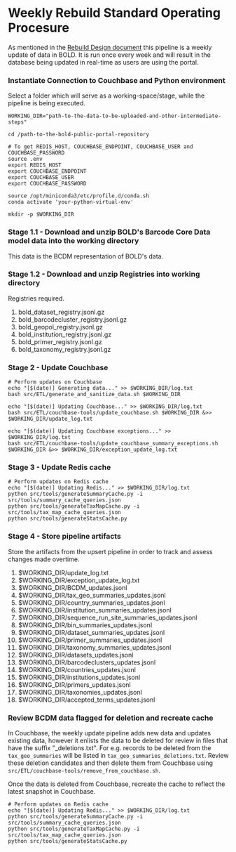 # Weekly Rebuild Standard Operating Procesure

As mentioned in the [Rebuild Design document](REBUILD_DESIGN.md) this pipeline is a weekly update of data in BOLD.
It is run once every week and will result in the database being updated in real-time as users are using the portal.

### Instantiate Connection to Couchbase and Python environment
Select a folder which will serve as a working-space/stage, while the pipeline is being executed.
```
WORKING_DIR="path-to-the-data-to-be-uploaded-and-other-intermediate-steps"

cd /path-to-the-bold-public-portal-repository

# To get REDIS_HOST, COUCHBASE_ENDPOINT, COUCHBASE_USER and COUCHBASE_PASSWORD
source .env
export REDIS_HOST
export COUCHBASE_ENDPOINT
export COUCHBASE_USER
export COUCHBASE_PASSWORD

source /opt/miniconda3/etc/profile.d/conda.sh
conda activate 'your-python-virtual-env'

mkdir -p $WORKING_DIR

```

### Stage 1.1 - Download and unzip BOLD's Barcode Core Data model data into the working directory
This data is the BCDM representation of BOLD's data.

### Stage 1.2 - Download and unzip Registries into working directory
Registries required.

1. bold_dataset_registry.jsonl.gz
2. bold_barcodecluster_registry.jsonl.gz
3. bold_geopol_registry.jsonl.gz
4. bold_institution_registry.jsonl.gz
5. bold_primer_registry.jsonl.gz
6. bold_taxonomy_registry.jsonl.gz


### Stage 2 - Update Couchbase
```
# Perform updates on Couchbase
echo "[$(date)] Generating data..." >> $WORKING_DIR/log.txt
bash src/ETL/generate_and_sanitize_data.sh $WORKING_DIR

echo "[$(date)] Updating Couchbase..." >> $WORKING_DIR/log.txt
bash src/ETL/couchbase-tools/update_couchbase.sh $WORKING_DIR &>> $WORKING_DIR/update_log.txt

echo "[$(date)] Updating Couchbase exceptions..." >> $WORKING_DIR/log.txt
bash src/ETL/couchbase-tools/update_couchbase_summary_exceptions.sh $WORKING_DIR &>> $WORKING_DIR/exception_update_log.txt
```

### Stage 3 - Update Redis cache
```
# Perform updates on Redis cache
echo "[$(date)] Updating Redis..." >> $WORKING_DIR/log.txt
python src/tools/generateSummaryCache.py -i src/tools/summary_cache_queries.json
python src/tools/generateTaxMapCache.py -i src/tools/tax_map_cache_queries.json
python src/tools/generateStatsCache.py
```

### Stage 4 - Store pipeline artifacts
Store the artifacts from the upsert pipeline in order to track and assess changes made overtime.

1. $WORKING_DIR/update_log.txt
2. $WORKING_DIR/exception_update_log.txt
3. $WORKING_DIR/BCDM_updates.jsonl
4. $WORKING_DIR/tax_geo_summaries_updates.jsonl
5. $WORKING_DIR/country_summaries_updates.jsonl
6. $WORKING_DIR/institution_summaries_updates.jsonl
7. $WORKING_DIR/sequence_run_site_summaries_updates.jsonl
8. $WORKING_DIR/bin_summaries_updates.jsonl
9. $WORKING_DIR/dataset_summaries_updates.jsonl
10. $WORKING_DIR/primer_summaries_updates.jsonl
11. $WORKING_DIR/taxonomy_summaries_updates.jsonl
12. $WORKING_DIR/datasets_updates.jsonl
13. $WORKING_DIR/barcodeclusters_updates.jsonl
14. $WORKING_DIR/countries_updates.jsonl
15. $WORKING_DIR/institutions_updates.jsonl
16. $WORKING_DIR/primers_updates.jsonl
17. $WORKING_DIR/taxonomies_updates.jsonl
18. $WORKING_DIR/accepted_terms_updates.jsonl


### Review BCDM data flagged for deletion and recreate cache
In Couchbase, the weekly update pipeline adds new data and updates existing data, however it enlists the data to be deleted for review in files that have the suffix "_deletions.txt". For e.g. records to be deleted from the `tax_geo_summaries` will be listed in `tax_geo_summaries_deletions.txt`.
Review these deletion candidates and then delete them from Couchbase using `src/ETL/couchbase-tools/remove_from_couchbase.sh`.

Once the data is deleted from Couchbase, recreate the cache to reflect the latest snapshot in Couchbase.
```
# Perform updates on Redis cache
echo "[$(date)] Updating Redis..." >> $WORKING_DIR/log.txt
python src/tools/generateSummaryCache.py -i src/tools/summary_cache_queries.json
python src/tools/generateTaxMapCache.py -i src/tools/tax_map_cache_queries.json
python src/tools/generateStatsCache.py
```
